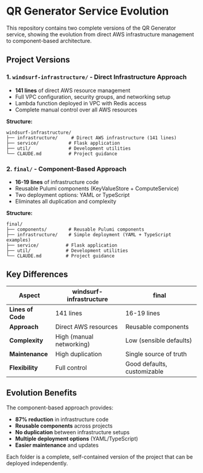 # QR Generator Service Evolution

This repository contains two complete versions of the QR Generator service, showing the evolution from direct AWS infrastructure management to component-based architecture.

## Project Versions

### 1. `windsurf-infrastructure/` - Direct Infrastructure Approach
- **141 lines** of direct AWS resource management
- Full VPC configuration, security groups, and networking setup
- Lambda function deployed in VPC with Redis access
- Complete manual control over all AWS resources

**Structure:**
```
windsurf-infrastructure/
├── infrastructure/     # Direct AWS infrastructure (141 lines)
├── service/           # Flask application
├── util/              # Development utilities
└── CLAUDE.md          # Project guidance
```

### 2. `final/` - Component-Based Approach  
- **16-19 lines** of infrastructure code
- Reusable Pulumi components (KeyValueStore + ComputeService)
- Two deployment options: YAML or TypeScript
- Eliminates all duplication and complexity

**Structure:**
```
final/
├── components/        # Reusable Pulumi components
├── infrastructure/    # Simple deployment (YAML + TypeScript examples)
├── service/          # Flask application  
├── util/             # Development utilities
└── CLAUDE.md         # Project guidance
```

## Key Differences

| Aspect | windsurf-infrastructure | final |
|--------|------------------------|-------|
| **Lines of Code** | 141 lines | 16-19 lines |
| **Approach** | Direct AWS resources | Reusable components |
| **Complexity** | High (manual networking) | Low (sensible defaults) |
| **Maintenance** | High duplication | Single source of truth |
| **Flexibility** | Full control | Good defaults, customizable |

## Evolution Benefits

The component-based approach provides:
- **87% reduction** in infrastructure code
- **Reusable components** across projects
- **No duplication** between infrastructure setups
- **Multiple deployment options** (YAML/TypeScript)
- **Easier maintenance** and updates

Each folder is a complete, self-contained version of the project that can be deployed independently.
